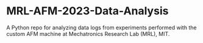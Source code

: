 # MRL-AFM-2023-Data-Analysis
A Python repo for analyzing data logs from experiments performed with the custom AFM machine at Mechatronics Research Lab (MRL), MIT.
